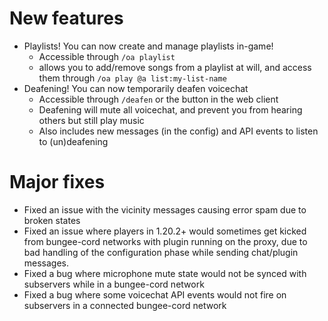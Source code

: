 # New features
- Playlists! You can now create and manage playlists in-game!
    - Accessible through `/oa playlist`
    - allows you to add/remove songs from a playlist at will, and access them through `/oa play @a list:my-list-name`
- Deafening! You can now temporarily deafen voicechat
    - Accessible through `/deafen` or the button in the web client
    - Deafening will mute all voicechat, and prevent you from hearing others but still play music
    - Also includes new messages (in the config) and API events to listen to (un)deafening

# Major fixes
- Fixed an issue with the vicinity messages causing error spam due to broken states
- Fixed an issue where players in 1.20.2+ would sometimes get kicked from bungee-cord networks with plugin running on the proxy, due to bad handling of the configuration phase while sending chat/plugin messages.
- Fixed a bug where microphone mute state would not be synced with subservers while in a bungee-cord network
- Fixed a bug where some voicechat API events would not fire on subservers in a connected bungee-cord network
